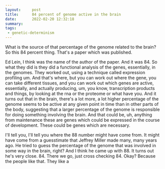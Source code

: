 ```yaml
---
layout:     post
title:      84 percent of genome active in the brain
date:       2022-02-20 12:32:18
summary:    
tags:
 - genetic-determinism
---
```


What is the source of that percentage of the genome related to the brain? So this 84 percent thing. That's a paper which was published.

Ed Lein, I think was the name of the author of the paper. And it was 84. So what they did is they did a functional analysis of the genes, essentially, in the genomes. They worked out, using a technique called expression profiling um. And that's where, but you can work out where the gene, you can take different tissues, and you can work out which genes are active, essentially, and actually producing, um, you know, transcription products and things, by looking at the rna or the proteome or what have you. And it turns out that in the brain, there's a lot more, a lot higher percentage of the genome seems to be active at any given point in time than in other parts of the body, suggesting that a larger percentage of the genome is responsible for doing something involving the brain. And that could be, uh, anything from maintenance these are genes which could be expressed in the course of development. These could be genes which are necessary. 

I'll tell you, I'll tell you where the 88 number might have come from. It might have come from a guesstimate that Jeffrey Miller made many, many years ago. He tried to guess the percentage of the genome that was involved in some way in the brain, right? And I think he came up with 88. It turns out he's very close. 84. There we go, just cross checking 84. Okay? Because the people like that. They like a